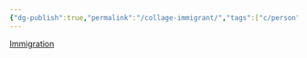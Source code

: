 ```yaml
---
{"dg-publish":true,"permalink":"/collage-immigrant/","tags":["c/person","c/immigration","c/subway","c/letters"],"created":"2024-01-01T15:43:51.835-05:00","updated":"2024-01-01T17:18:17.536-05:00"}
---
```



[Immigration](https://www.instagram.com/p/BwckdvKFDu9/)